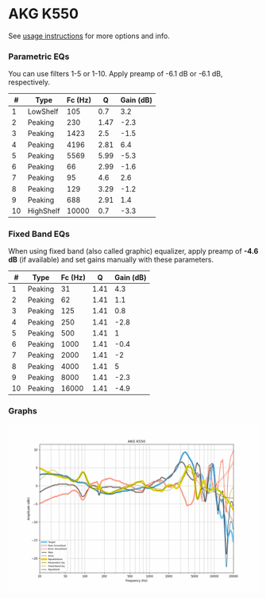 # AKG K550
See [usage instructions](https://github.com/jaakkopasanen/AutoEq#usage) for more options and info.

### Parametric EQs
You can use filters 1-5 or 1-10. Apply preamp of -6.1 dB or -6.1 dB, respectively.

|   # | Type      |   Fc (Hz) |    Q |   Gain (dB) |
|-----|-----------|-----------|------|-------------|
|   1 | LowShelf  |       105 | 0.7  |         3.2 |
|   2 | Peaking   |       230 | 1.47 |        -2.3 |
|   3 | Peaking   |      1423 | 2.5  |        -1.5 |
|   4 | Peaking   |      4196 | 2.81 |         6.4 |
|   5 | Peaking   |      5569 | 5.99 |        -5.3 |
|   6 | Peaking   |        66 | 2.99 |        -1.6 |
|   7 | Peaking   |        95 | 4.6  |         2.6 |
|   8 | Peaking   |       129 | 3.29 |        -1.2 |
|   9 | Peaking   |       688 | 2.91 |         1.4 |
|  10 | HighShelf |     10000 | 0.7  |        -3.3 |

### Fixed Band EQs
When using fixed band (also called graphic) equalizer, apply preamp of **-4.6 dB** (if available) and set gains manually with these parameters.

|   # | Type    |   Fc (Hz) |    Q |   Gain (dB) |
|-----|---------|-----------|------|-------------|
|   1 | Peaking |        31 | 1.41 |         4.3 |
|   2 | Peaking |        62 | 1.41 |         1.1 |
|   3 | Peaking |       125 | 1.41 |         0.8 |
|   4 | Peaking |       250 | 1.41 |        -2.8 |
|   5 | Peaking |       500 | 1.41 |         1   |
|   6 | Peaking |      1000 | 1.41 |        -0.4 |
|   7 | Peaking |      2000 | 1.41 |        -2   |
|   8 | Peaking |      4000 | 1.41 |         5   |
|   9 | Peaking |      8000 | 1.41 |        -2.3 |
|  10 | Peaking |     16000 | 1.41 |        -4.9 |

### Graphs
![](./AKG%20K550.png)
